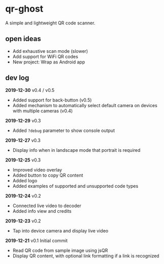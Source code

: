 # qr-ghost
A simple and lightweight QR code scanner.

## open ideas
- Add exhaustive scan mode (slower)
- Add support for WiFi QR codes
- New project: Wrap as Android app

## dev log
**2019-12-30** v0.4 / v0.5
- Added support for back-button (v0.5)
- Added mechanism to automatically select default camera on devices with multiple cameras (v0.4)

**2019-12-29** v0.3
- Added `?debug` parameter to show console output

**2019-12-27** v0.3
- Display info when in landscape mode that portrait is required

**2019-12-25** v0.3
- Improved video overlay
- Added button to copy QR content
- Added logo
- Added examples of supported and unsupported code types

**2019-12-24** v0.2
- Connected live video to decoder
- Added info view and credits

**2019-12-23** v0.2
- Tap into device camera and display live video

**2019-12-21** v0.1
Initial commit
- Read QR code from sample image using jsQR
- Display QR content, with optional link formatting if a link is recognized
